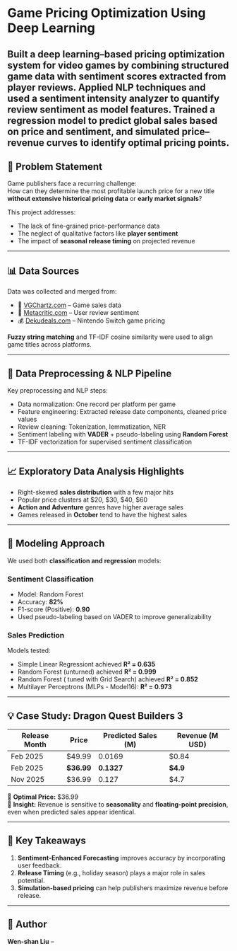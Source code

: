 # Game Pricing Optimization Using Deep Learning
Built a deep learning–based pricing optimization system for video games by combining structured game data with sentiment scores extracted from player reviews. Applied NLP techniques and used a sentiment intensity analyzer to quantify review sentiment as model features. Trained a regression model to predict global sales based on price and sentiment, and simulated price–revenue curves to identify optimal pricing points.
---
## 📌 Problem Statement

Game publishers face a recurring challenge:  
How can they determine the most profitable launch price for a new title **without extensive historical pricing data** or **early market signals**?

This project addresses:
- The lack of fine-grained price-performance data
- The neglect of qualitative factors like **player sentiment**
- The impact of **seasonal release timing** on projected revenue

---

## 📊 Data Sources

Data was collected and merged from:
- 🛒 [VGChartz.com](https://www.vgchartz.com) – Game sales data
- 🌟 [Metacritic.com](https://www.metacritic.com) – User review sentiment
- 💰 [Dekudeals.com](https://www.dekudeals.com) – Nintendo Switch game pricing

**Fuzzy string matching** and TF-IDF cosine similarity were used to align game titles across platforms.

---

## 🔄 Data Preprocessing & NLP Pipeline

Key preprocessing and NLP steps:
- Data normalization: One record per platform per game
- Feature engineering: Extracted release date components, cleaned price values
- Review cleaning: Tokenization, lemmatization, NER
- Sentiment labeling with **VADER** + pseudo-labeling using **Random Forest**
- TF-IDF vectorization for supervised sentiment classification

---


## 📈 Exploratory Data Analysis Highlights

- Right-skewed **sales distribution** with a few major hits
- Popular price clusters at $20, $30, $40, $60
- **Action and Adventure** genres have higher average sales
- Games released in **October** tend to have the highest sales

- ---

## 🤖 Modeling Approach

We used both **classification and regression** models:

### Sentiment Classification
- Model: Random Forest
- Accuracy: **82%**
- F1-score (Positive): **0.90**
- Used pseudo-labeling based on VADER to improve generalizability

### Sales Prediction
Models tested:
- Simple Linear Regressiont achieved **R² = 0.635**
- Random Forest (unturned) achieved **R² = 0.999**
- Random Forest ( tuned with Grid Search) achieved **R² = 0.852**
- Multilayer Perceptrons (MLPs - Model16): **R² = 0.973**


---

## 💡 Case Study: Dragon Quest Builders 3

| Release Month | Price     | Predicted Sales (M) | Revenue (M USD) |
|---------------|-----------|---------------------|------------------|
| Feb 2025      | $49.99    | 0.0169              | $0.84            |
| Feb 2025      | **$36.99**| **0.1327**          | **$4.9**         |
| Nov 2025      | $36.99    | 0.127               | $4.7             |

📌 **Optimal Price:** $36.99  
📌 **Insight:** Revenue is sensitive to **seasonality** and **floating-point precision**, even when predicted sales appear identical.

---

## 🧠 Key Takeaways

1. **Sentiment-Enhanced Forecasting** improves accuracy by incorporating user feedback.
2. **Release Timing** (e.g., holiday season) plays a major role in sales potential.
3. **Simulation-based pricing** can help publishers maximize revenue before release.

---

## 📌 Author

**Wen-shan Liu** –
